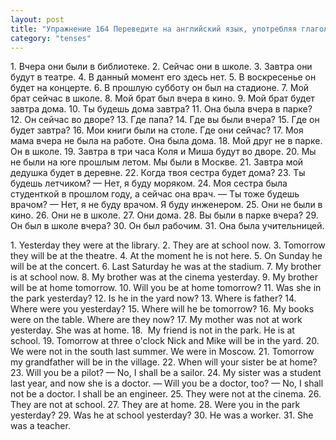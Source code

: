 ```yaml
---
layout: post
title: "Упражнение 164 Переведите на английский язык, употребляя глагол to be в Present, Past или Future Simple."
category: "tenses"
---
```

<section class="question">
1. Вчера они были в библиотеке. 2. Сейчас они в школе. 3. Завтра они будут в театре. 4. В данный момент его здесь нет. 5. В воскресенье он будет на концерте. 6. В прошлую субботу он был на стадионе. 7. Мой брат сейчас в школе. 8. Мой брат был вчера в кино. 9. Мой брат будет завтра дома. 10. Ты будешь дома завтра? 11. Она была вчера в парке? 12. Он сейчас во дворе? 13. Где папа? 14. Где вы были вчера? 15. Где он будет завтра?
16. Мои книги были на столе. Где они сейчас?
17. Моя мама вчера не была на работе. Она была дома. 18. Мой друг не в парке. Он в школе. 19. Завтра в три часа Коля и Миша будут во дворе. 20. Мы не были на юге прошлым летом. Мы были в Москве. 21. Завтра мой дедушка будет в деревне. 22. Когда твоя сестра будет дома? 23. Ты будешь летчиком? — Нет, я буду моряком. 24. Моя сестра была студенткой в прошлом году, а сейчас она врач. — Ты тоже будешь врачом? — Нет, я не буду врачом. Я буду инженером. 25. Они не были в кино. 26. Они не в школе. 27. Они дома. 28. Вы были в парке вчера? 29. Он был в школе вчера? 30. Он был рабочим. 31. Она была учительницей. <p></p>
</section>

<section class="answer">
1. Yesterday they were at the library.  
2. They are at school now.  
3. Tomorrow they will be at the theatre.  
4. At the moment he is not here.  
5. On Sunday he will be at the concert.  
6. Last Saturday he was at the stadium.  
7. My brother is at school now.  
8. My brother was at the cinema yesterday.  
9. My brother will be at home tomorrow.  
10. Will you be at home tomorrow?  
11. Was she in the park yesterday?  
12. Is he in the yard now?  
13. Where is father?  
14. Where were you yesterday?  
15. Where will he be tomorrow?  
16. My books were on the table. Where are they now?  
17. My mother was not at work yesterday. She was at home.  
18.  My friend is not in the park. He is at school.  
19. Tomorrow at three o'clock Nick and Mike will be in the yard.  
20. We were not in the south last summer. We were in Moscow.  
21. Tomorrow my grandfather will be in the village.  
22. When will your sister be at home?  
23. Will you be a pilot? — No, I shall be a sailor.  
24. My sister was a student last year, and now she is a doctor. — Will you be a doctor, too? — No, I shall not be a doctor. I shall be an engineer.  
25. They were not at the cinema.  
26. They are not at school.  
27. They are at home.  
28. Were you in the park yesterday?  
29. Was he at school yesterday?  
30. He was a worker.  
31. She was a teacher.
</section>